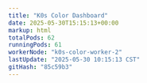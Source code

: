 ```yaml
---
title: "K0s Color Dashboard"
date: 2025-05-30T15:15:13+00:00
markup: html
totalPods: 62
runningPods: 61
workerNode: "k0s-color-worker-2"
lastUpdate: "2025-05-30 10:15:13 CST"
gitHash: "85c59b3"
---
```


<!-- This content is dynamically updated by the DashboardUpdater Operator -->
<!-- The dashboard UI is rendered by Hugo templates and CSS/JS files -->
